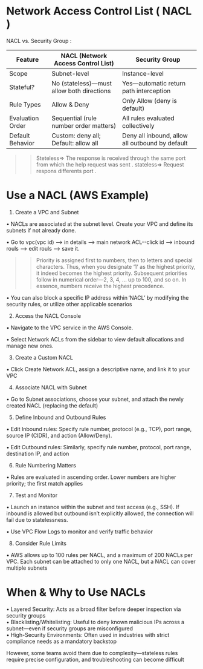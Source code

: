 <h1>Network Access Control List ( NACL ) </h1>

NACL vs. Security Group :

| Feature          | NACL (Network Access Control List)        | Security Group                                                                               |
| ---------------- | ----------------------------------------- | -------------------------------------------------------------------------------------------- |
| Scope            | Subnet-level                              | Instance-level                                                                               |
| Stateful?        | No (stateless)—must allow both directions | Yes—automatic return path interception                                                       |
| Rule Types       | Allow & Deny                              | Only Allow (deny is default)                                                                 |
| Evaluation Order | Sequential (rule number order matters)    | All rules evaluated collectively                                                             |
| Default Behavior | Custom: deny all; Default: allow all      | Deny all inbound, allow all outbound by default                                              |

>> Steteless=> The response is received through the same port from which the help request was sent .
>> stateless=> Request respons differents port .

<h1>Use a NACL (AWS Example)</h1>

1.  Create a VPC and Subnet

• NACLs are associated at the subnet level. Create your VPC and define its subnets if not already done.

• Go to vpc(vpc id) --> in details --> main network ACL--click id --> inbound rouls --> edit rouls --> save it.
>>Priority is assigned first to numbers, then to letters and special characters. Thus, when you designate ‘1’ as the highest priority, it indeed becomes the highest priority. Subsequent priorities follow in numerical order—2, 3, 4, ... up to 100, and so on. In essence, numbers receive the highest precedence.

• You can also block a specific IP address within ‘NACL’ by modifying the security rules, or utilize other applicable scenarios

2. Access the NACL Console

• Navigate to the VPC service in the AWS Console.

• Select Network ACLs from the sidebar to view default allocations and manage new ones.

3. Create a Custom NACL

• Click Create Network ACL, assign a descriptive name, and link it to your VPC 

4. Associate NACL with Subnet

• Go to Subnet associations, choose your subnet, and attach the newly created NACL (replacing the default) 

5. Define Inbound and Outbound Rules

• Edit Inbound rules: Specify rule number, protocol (e.g., TCP), port range, source IP (CIDR), and action (Allow/Deny).

• Edit Outbound rules: Similarly, specify rule number, protocol, port range, destination IP, and action 

6. Rule Numbering Matters

• Rules are evaluated in ascending order. Lower numbers are higher priority; the first match applies 

7. Test and Monitor

 • Launch an instance within the subnet and test access (e.g., SSH). If inbound is allowed but outbound isn’t explicitly allowed, the connection will fail due to statelessness.

 • Use VPC Flow Logs to monitor and verify traffic behavior 

8. Consider Rule Limits

 • AWS allows up to 100 rules per NACL, and a maximum of 200 NACLs per VPC. Each subnet can be attached to only one NACL, but a NACL can cover multiple subnets 


<h1>When & Why to Use NACLs</h1>

 • Layered Security: Acts as a broad filter before deeper inspection via security groups <br>
 • Blacklisting/Whitelisting: Useful to deny known malicious IPs across a subnet—even if security groups are misconfigured <br>
 • High-Security Environments: Often used in industries with strict compliance needs as a mandatory backstop <br>

 
 However, some teams avoid them due to complexity—stateless rules require precise configuration, and troubleshooting can become difficult


